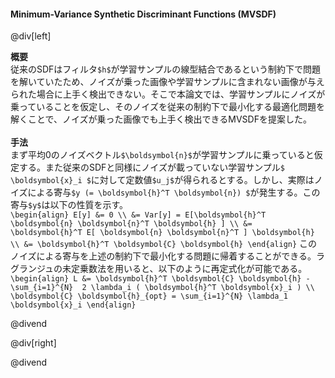 #### Minimum-Variance Synthetic Discriminant Functions (MVSDF)

@div[left]

__概要__<br>
従来のSDFはフィルタ`$h$`が学習サンプルの線型結合であるという制約下で問題を解いていたため、ノイズが乗った画像や学習サンプルに含まれない画像が与えられた場合に上手く検出できない。そこで本論文では、学習サンプルにノイズが乗っていることを仮定し、そのノイズを従来の制約下で最小化する最適化問題を解くことで、ノイズが乗った画像でも上手く検出できるMVSDFを提案した。<br>
<br>
__手法__<br>
まず平均0のノイズベクトル`$\boldsymbol{n}$`が学習サンプルに乗っていると仮定する。また従来のSDFと同様にノイズが載っていない学習サンプル`$ \boldsymbol{x}_i $`に対して定数値`$u_j$`が得られるとする。しかし、実際はノイズによる寄与`$y (= \boldsymbol{h}^T \boldsymbol{n}) $`が発生する。この寄与`$y$`は以下の性質を示す。<br>
`\begin{align} E[y] &= 0 \\ &= Var[y] = E[\boldsymbol{h}^T \boldsymbol{n} \boldsymbol{n}^T \boldsymbol{h} ] \\ &= \boldsymbol{h}^T E[ \boldsymbol{n} \boldsymbol{n}^T ] \boldsymbol{h} \\ &= \boldsymbol{h}^T \boldsymbol{C} \boldsymbol{h} \end{align}`
このノイズによる寄与を上述の制約下で最小化する問題に帰着することができる。ラグランジュの未定乗数法を用いると、以下のように再定式化が可能である。<br>
`\begin{align} L &= \boldsymbol{h}^T \boldsymbol{C} \boldsymbol{h} - \sum_{i=1}^{N}  2 \lambda_i ( \boldsymbol{h}^T \boldsymbol{x}_i ) \\ \boldsymbol{C} \boldsymbol{h}_{opt} = \sum_{i=1}^{N} \lambda_1 \boldsymbol{x}_i \end{align}`

@divend

@div[right]


@divend
